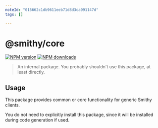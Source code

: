 ```yaml
---
noteId: "015662c1db9611eeb71d8d3ca991147d"
tags: []

---
```


# @smithy/core

[![NPM version](https://img.shields.io/npm/v/@smithy/core/latest.svg)](https://www.npmjs.com/package/@smithy/core)
[![NPM downloads](https://img.shields.io/npm/dm/@smithy/core.svg)](https://www.npmjs.com/package/@smithy/core)

> An internal package. You probably shouldn't use this package, at least directly.

## Usage

This package provides common or core functionality for generic Smithy clients.

You do not need to explicitly install this package, since it will be installed during code generation if used.
